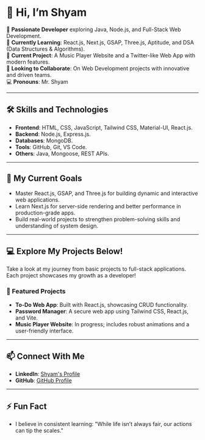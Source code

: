 # 👋 Hi, I’m Shyam  

👀 **Passionate Developer** exploring Java, Node.js, and Full-Stack Web Development.  
🌱 **Currently Learning**: React.js, Next.js, GSAP, Three.js, Aptitude, and DSA (Data Structures & Algorithms).  
🔭 **Current Project**: A Music Player Website and a Twitter-like Web App with modern features.  
💞️ **Looking to Collaborate**: On Web Development projects with innovative and driven teams.  
💻 **Pronouns**: Mr. Shyam  

---

## 🛠️ **Skills and Technologies**
- **Frontend**: HTML, CSS, JavaScript, Tailwind CSS, Material-UI, React.js.  
- **Backend**: Node.js, Express.js.  
- **Databases**: MongoDB.  
- **Tools**: GitHub, Git, VS Code.  
- **Others**: Java, Mongoose, REST APIs.  

---

## 🚀 **My Current Goals**  
- Master React.js, GSAP, and Three.js for building dynamic and interactive web applications.  
- Learn Next.js for server-side rendering and better performance in production-grade apps.  
- Build real-world projects to strengthen problem-solving skills and understanding of system design.  

---

## 💻 **Explore My Projects Below!**  
Take a look at my journey from basic projects to full-stack applications. Each project showcases my growth as a developer!  

### 🌟 Featured Projects
- **To-Do Web App**: Built with React.js, showcasing CRUD functionality.  
- **Password Manager**: A secure web app using Tailwind CSS, React.js, and Vite.  
- **Music Player Website**: In progress; includes robust animations and a user-friendly interface.  

---

## 📫 **Connect With Me**  
- **LinkedIn**: [Shyam's Profile](https://www.linkedin.com/in/shyam-kumar)  
- **GitHub**: [GitHub Profile](https://github.com/MarsalShyam)  

---

## ⚡ **Fun Fact**  
- I believe in consistent learning: "While life isn’t always fair, our actions can tip the scales."  

<!---
MarsalShyam/MarsalShyam is a ✨ special ✨ repository because its `README.md` (this file) appears on your GitHub profile.
You can click the Preview link to take a look at your changes.
--->

